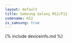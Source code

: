 ```yaml
---
layout: default
title: Samsung Galaxy M12/F12
codename: m12
is_samsung: true
---
```


{% include deviceinfo.md %}
